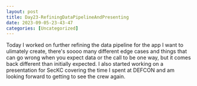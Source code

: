 ```yaml
---
layout: post
title: Day23-RefiningDataPipelineAndPresenting 
date: 2023-09-05-23-43-47
categories: [Uncategorized]
---
```

Today I worked on further refining the data pipeline for the app I want to ulimately create, there's soooo many different edge cases and things that can go wrong when you expect data or the call to be one way, but it comes back different than initially expected.  I also started working on a presentation for SecKC covering the time I spent at DEFCON and am looking forward to getting to see the crew again.